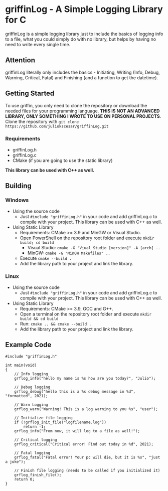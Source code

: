 ﻿# griffinLog - A Simple Logging Library for C
griffinLog is a simple logging library just to include the basics of logging info to a file, what you could simply do with no library, but helps by having no need to write every single time.

## Attention
griffinLog literally only includes the basics - Initiating, Writing (Info, Debug, Warning, Critical, Fatal) and Finishing (and a function to get the datetime).

## Getting Started
To use griffin, you only need to clone the repository or download the needed files for your programming language. **THIS IS NOT AN ADVANCED LIBRARY, ONLY SOMETHING I WROTE TO USE ON PERSONAL PROJECTS**.
Clone the repository with `git clone https://github.com/juliokscesar/griffinLog.git`

### Requirements
- griffinLog.h
- griffinLog.c
- CMake (if you are going to use the static library)

**This library can be used with C++ as well.**

## Building
### Windows
- Using the source code 
    - Just `#include "griffinLog.h"` in your code and add griffinLog.c to compile with your project. This library can be used with C++ as well.
- Using Static Library
    - Requirements: CMake >= 3.9 and MinGW or Visual Studio.
    - Open PowerShell on the repository root folder and execute `mkdir build; cd build`
        - Visual Studio: `cmake -G "Viual Studio [version]" -A [arch] ..` 
        - MinGW: `cmake -G "MinGW Makefiles" ..`
    - Execute `cmake --build .`
    - Add the library path to your project and link the library.

### Linux
- Using the source code
    - Just `#include "griffinLog.h"` in your code and add griffinLog.c to compile with your project. This library can be used with C++ as well.
- Using Static Library
    - Requirements: CMake >= 3.9, GCC and G++.
    - Open a terminal on the repository root folder and execute `mkdir build && cd build`
    - Run: `cmake .. && cmake --build .`
    - Add the library path to your project and link the library.

## Example Code
```
#include "griffinLog.h"

int main(void)
{
    // Info logging
    grflog_info("hello my name is %s how are you today?", "Julio");

    // Debug logging
    grflog_debug("hello this is a %s debug message in %d", "formatted", 2021);

    // Warn Logging
    grflog_warn("Warning! This is a log warning to you %s", "user");

    // Initialize file logging
    if (!grflog_init_file("logfilename.log"))
        return -1;
    grflog_info("From now, it will log to a file as well!");

    // Critical logging
    grflog_critical("Critical error! Find out today in %d", 2021);

    // Fatal logging
    grflog_fatal("Fatal error! Your pc will die, but it is %s", "just a joke");

    // Finish file logging (needs to be called if you initialized it)
    grflog_finish_file();
    return 0;
}
```
